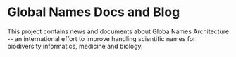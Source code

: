 # Global Names Docs and Blog

This project contains news and documents about Globa Names Architecture -- an international effort to improve handling scientific names for biodiversity informatics, medicine and biology.
